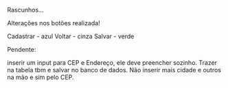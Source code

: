Rascunhos...

Alterações nos botões realizada!

Cadastrar - azul
Voltar - cinza
Salvar - verde

Pendente:

inserir um input para CEP e Endereço, ele deve preencher sozinho. Trazer na tabela tbm e salvar no banco de dados. 
Não inserir mais cidade e outros na mão e sim pelo CEP. 